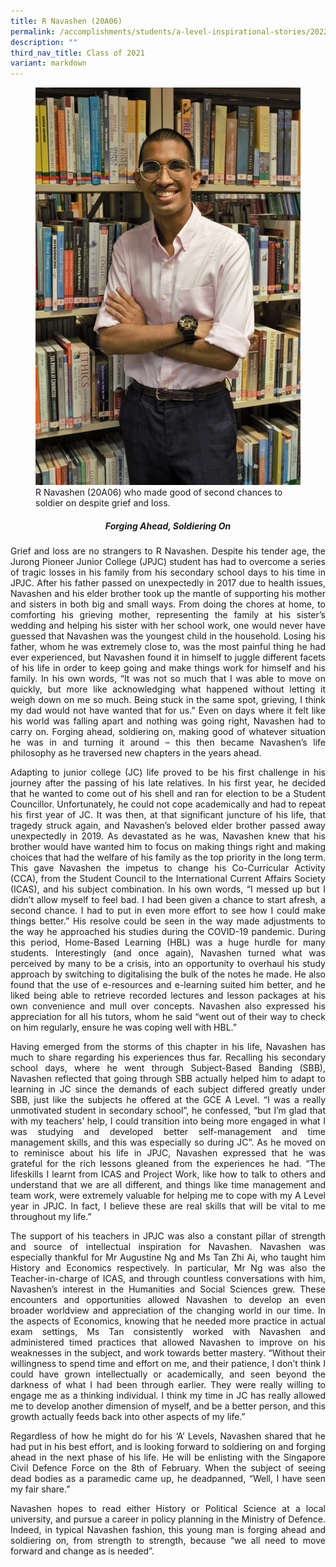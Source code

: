 ```yaml
---
title: R Navashen (20A06)
permalink: /accomplishments/students/a-level-inspirational-stories/2022/navashen/
description: ""
third_nav_title: Class of 2021
variant: markdown
---
```

<figure>
<img src="/images/Navashen.jpg">
<figcaption>R Navashen (20A06) who made good of second chances to soldier on despite grief and loss.</figcaption>
</figure>

<center><h5>Forging Ahead, Soldiering On</h5></center>

<div align="justify">
<p>
Grief and loss are no strangers to R Navashen. Despite his tender age, the Jurong Pioneer Junior College (JPJC) student has had to overcome a series of tragic losses in his family from his secondary school days to his time in JPJC. After his father passed on unexpectedly in 2017 due to health issues, Navashen and his elder brother took up the mantle of supporting his mother and sisters in both big and small ways. From doing the chores at home, to comforting his grieving mother, representing the family at his sister’s wedding and helping his sister with her school work, one would never have guessed that Navashen was the youngest child in the household. Losing his father, whom he was extremely close to, was the most painful thing he had ever experienced, but Navashen found it in himself to juggle different facets of his life in order to keep going and make things work for himself and his family. In his own words, “It was not so much that I was able to move on quickly, but more like acknowledging what happened without letting it weigh down on me so much. Being stuck in the same spot, grieving, I think my dad would not have wanted that for us.” Even on days where it felt like his world was falling apart and nothing was going right, Navashen had to carry on. Forging ahead, soldiering on, making good of whatever situation he was in and turning it around – this then became Navashen’s life philosophy as he traversed new chapters in the years ahead.</p>

<p>
Adapting to junior college (JC) life proved to be his first challenge in his journey after the passing of his late relatives. In his first year, he decided that he wanted to come out of his shell and ran for election to be a Student Councillor. Unfortunately, he could not cope academically and had to repeat his first year of JC. It was then, at that significant juncture of his life, that tragedy struck again, and Navashen’s beloved elder brother passed away unexpectedly in 2019. As devastated as he was, Navashen knew that his brother would have wanted him to focus on making things right and making choices that had the welfare of his family as the top priority in the long term. This gave Navashen the impetus to change his Co-Curricular Activity (CCA), from the Student Council to the International Current Affairs Society (ICAS), and his subject combination. In his own words, “I messed up but I didn’t allow myself to feel bad. I had been given a chance to start afresh, a second chance. I had to put in even more effort to see how I could make things better.” His resolve could be seen in the way made adjustments to the way he approached his studies during the COVID-19 pandemic. During this period, Home-Based Learning (HBL) was a huge hurdle for many students. Interestingly (and once again), Navashen turned what was perceived by many to be a crisis, into an opportunity to overhaul his study approach by switching to digitalising the bulk of the notes he made. He also found that the use of e-resources and e-learning suited him better, and he liked being able to retrieve recorded lectures and lesson packages at his own convenience and mull over concepts. Navashen also expressed his appreciation for all his tutors, whom he said “went out of their way to check on him regularly, ensure he was coping well with HBL.”</p>

<p>
Having emerged from the storms of this chapter in his life, Navashen has much to share regarding his experiences thus far. Recalling his secondary school days, where he went through Subject-Based Banding (SBB), Navashen reflected that going through SBB actually helped him to adapt to learning in JC since the demands of each subject differed greatly under SBB, just like the subjects he offered at the GCE A Level. “I was a really unmotivated student in secondary school”, he confessed, “but I’m glad that with my teachers’ help, I could transition into being more engaged in what I was studying and developed better self-management and time management skills, and this was especially so during JC”. As he moved on to reminisce about his life in JPJC, Navashen expressed that he was grateful for the rich lessons gleaned from the experiences he had. “The lifeskills I learnt from ICAS and Project Work, like how to talk to others and understand that we are all different, and things like time management and team work, were extremely valuable for helping me to cope with my A Level year in JPJC. In fact, I believe these are real skills that will be vital to me throughout my life.”</p>

<p>
The support of his teachers in JPJC was also a constant pillar of strength and source of intellectual inspiration for Navashen. Navashen was especially thankful for Mr Augustine Ng and Ms Tan Zhi Ai, who taught him History and Economics respectively. In particular, Mr Ng was also the Teacher-in-charge of ICAS, and through countless conversations with him, Navashen’s interest in the Humanities and Social Sciences grew. These encounters and opportunities allowed Navashen to develop an even broader worldview and appreciation of the changing world in our time. In the aspects of Economics, knowing that he needed more practice in actual exam settings, Ms Tan consistently worked with Navashen and administered timed practices that allowed Navashen to improve on his weaknesses in the subject, and work towards better mastery. “Without their willingness to spend time and effort on me, and their patience, I don’t think I could have grown intellectually or academically, and seen beyond the darkness of what I had been through earlier. They were really willing to engage me as a thinking individual. I think my time in JC has really allowed me to develop another dimension of myself, and be a better person, and this growth actually feeds back into other aspects of my life.”</p>

<p>
Regardless of how he might do for his ‘A’ Levels, Navashen shared that he had put in his best effort, and is looking forward to soldiering on and forging ahead in the next phase of his life. He will be enlisting with the Singapore Civil Defence Force on the 8th of February. When the subject of seeing dead bodies as a paramedic came up, he deadpanned, “Well, I have seen my fair share.”</p>

<p>
Navashen hopes to read either History or Political Science at a local university, and pursue a career in policy planning in the Ministry of Defence. Indeed, in typical Navashen fashion, this young man is forging ahead and soldiering on, from strength to strength, because “we all need to move forward and change as is needed”.</p></div>